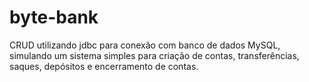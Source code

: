 # byte-bank

CRUD utilizando jdbc para conexão com banco de dados MySQL, simulando um sistema simples para criação de contas, transferências, saques, depósitos e encerramento de contas.
